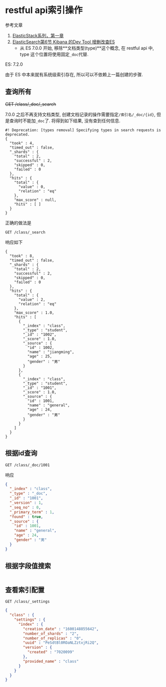 # restful api索引操作

参考文章

1. [ElasticStack系列，第一章](https://blog.csdn.net/LeeDemoOne/article/details/103165610)
2. [ElasticSearch第6节 Kibana 的Dev Tool 增删改查ES](https://www.jianshu.com/p/21007d1011ad)
    - 从 ES 7.0.0 开始, 移除**文档类型(type)**这个概念, 在 restful api 中, type 这个位置将使用固定`_doc`代替.

ES: 7.2.0

由于 ES 中本来就有系统级索引存在, 所以可以不依赖上一篇创建的步骤.

## 查询所有

~~GET /class/_doc/_search~~

7.0.0 之后不再支持文档类型, 创建文档记录的操作需要指定`/索引名/_doc/{id}`, 但是查询时不能加`_doc`了. 将得到如下结果, 没有查到任何信息.

```
#! Deprecation: [types removal] Specifying types in search requests is deprecated.
{
  "took" : 4,
  "timed_out" : false,
  "_shards" : {
    "total" : 2,
    "successful" : 2,
    "skipped" : 0,
    "failed" : 0
  },
  "hits" : {
    "total" : {
      "value" : 0,
      "relation" : "eq"
    },
    "max_score" : null,
    "hits" : [ ]
  }
}
```

正确的做法是

```
GET /class/_search
```

响应如下

```
{
  "took" : 8,
  "timed_out" : false,
  "_shards" : {
    "total" : 2,
    "successful" : 2,
    "skipped" : 0,
    "failed" : 0
  },
  "hits" : {
    "total" : {
      "value" : 2,
      "relation" : "eq"
    },
    "max_score" : 1.0,
    "hits" : [
      {
        "_index" : "class",
        "_type" : "student",
        "_id" : "1002",
        "_score" : 1.0,
        "_source" : {
          "id" : 1002,
          "name" : "jiangming",
          "age" : 25,
          "gender" : "男"
        }
      },
      {
        "_index" : "class",
        "_type" : "student",
        "_id" : "1001",
        "_score" : 1.0,
        "_source" : {
          "id" : 1001,
          "name" : "general",
          "age" : 24,
          "gender" : "男"
        }
      }
    ]
  }
}

```

## 根据id查询

```
GET /class/_doc/1001
```

响应

```json
{
  "_index" : "class",
  "_type" : "_doc",
  "_id" : "1001",
  "_version" : 1,
  "_seq_no" : 0,
  "_primary_term" : 1,
  "found" : true,
  "_source" : {
    "id" : 1001,
    "name" : "general",
    "age" : 24,
    "gender" : "男"
  }
}

```

## 根据字段值搜索

```

```

## 查看索引配置

```
GET /class/_settings
```

```json
{
  "class" : {
    "settings" : {
      "index" : {
        "creation_date" : "1600148855642",
        "number_of_shards" : "2",
        "number_of_replicas" : "0",
        "uuid" : "PeSdtBl0ROaNLZztxjRi2Q",
        "version" : {
          "created" : "7020099"
        },
        "provided_name" : "class"
      }
    }
  }
}
```
